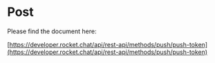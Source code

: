 # Post

Please find the document here: 

[https://developer.rocket.chat/api/rest-api/methods/push/push-token](https://developer.rocket.chat/api/rest-api/methods/push/push-token)

